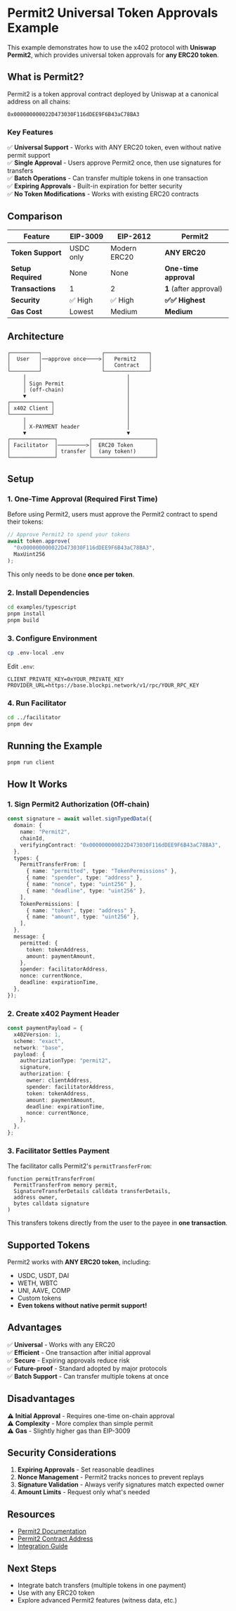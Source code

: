 # Permit2 Universal Token Approvals Example

This example demonstrates how to use the x402 protocol with **Uniswap Permit2**, which provides universal token approvals for **any ERC20 token**.

## What is Permit2?

Permit2 is a token approval contract deployed by Uniswap at a canonical address on all chains:
```
0x000000000022D473030F116dDEE9F6B43aC78BA3
```

### Key Features

✅ **Universal Support** - Works with ANY ERC20 token, even without native permit support  
✅ **Single Approval** - Users approve Permit2 once, then use signatures for transfers  
✅ **Batch Operations** - Can transfer multiple tokens in one transaction  
✅ **Expiring Approvals** - Built-in expiration for better security  
✅ **No Token Modifications** - Works with existing ERC20 contracts  

## Comparison

| Feature | EIP-3009 | EIP-2612 | **Permit2** |
|---------|----------|----------|-------------|
| **Token Support** | USDC only | Modern ERC20 | **ANY ERC20** |
| **Setup Required** | None | None | **One-time approval** |
| **Transactions** | 1 | 2 | **1** (after approval) |
| **Security** | ✅ High | ✅ High | **✅✅ Highest** |
| **Gas Cost** | Lowest | Medium | **Medium** |

## Architecture

```
┌─────────┐                   ┌──────────────┐
│  User   │──approve once────>│   Permit2    │
│         │                   │   Contract   │
└─────────┘                   └──────────────┘
     │                                │
     │ Sign Permit                    │
     │ (off-chain)                    │
     ▼                                │
┌─────────────┐                       │
│ x402 Client │                       │
└─────────────┘                       │
     │                                │
     │ X-PAYMENT header               │
     ▼                                ▼
┌──────────────┐          ┌────────────────────┐
│ Facilitator  │─────────>│  ERC20 Token       │
│              │ transfer │  (any token!)      │
└──────────────┘          └────────────────────┘
```

## Setup

### 1. One-Time Approval (Required First Time)

Before using Permit2, users must approve the Permit2 contract to spend their tokens:

```typescript
// Approve Permit2 to spend your tokens
await token.approve(
  "0x000000000022D473030F116dDEE9F6B43aC78BA3",
  MaxUint256
);
```

This only needs to be done **once per token**.

### 2. Install Dependencies

```bash
cd examples/typescript
pnpm install
pnpm build
```

### 3. Configure Environment

```bash
cp .env-local .env
```

Edit `.env`:
```
CLIENT_PRIVATE_KEY=0xYOUR_PRIVATE_KEY
PROVIDER_URL=https://base.blockpi.network/v1/rpc/YOUR_RPC_KEY
```

### 4. Run Facilitator

```bash
cd ../facilitator
pnpm dev
```

## Running the Example

```bash
pnpm run client
```

## How It Works

### 1. Sign Permit2 Authorization (Off-chain)

```typescript
const signature = await wallet.signTypedData({
  domain: {
    name: "Permit2",
    chainId,
    verifyingContract: "0x000000000022D473030F116dDEE9F6B43aC78BA3",
  },
  types: {
    PermitTransferFrom: [
      { name: "permitted", type: "TokenPermissions" },
      { name: "spender", type: "address" },
      { name: "nonce", type: "uint256" },
      { name: "deadline", type: "uint256" },
    ],
    TokenPermissions: [
      { name: "token", type: "address" },
      { name: "amount", type: "uint256" },
    ],
  },
  message: {
    permitted: {
      token: tokenAddress,
      amount: paymentAmount,
    },
    spender: facilitatorAddress,
    nonce: currentNonce,
    deadline: expirationTime,
  },
});
```

### 2. Create x402 Payment Header

```typescript
const paymentPayload = {
  x402Version: 1,
  scheme: "exact",
  network: "base",
  payload: {
    authorizationType: "permit2",
    signature,
    authorization: {
      owner: clientAddress,
      spender: facilitatorAddress,
      token: tokenAddress,
      amount: paymentAmount,
      deadline: expirationTime,
      nonce: currentNonce,
    },
  },
};
```

### 3. Facilitator Settles Payment

The facilitator calls Permit2's `permitTransferFrom`:

```solidity
function permitTransferFrom(
  PermitTransferFrom memory permit,
  SignatureTransferDetails calldata transferDetails,
  address owner,
  bytes calldata signature
)
```

This transfers tokens directly from the user to the payee in **one transaction**.

## Supported Tokens

Permit2 works with **ANY ERC20 token**, including:
- USDC, USDT, DAI
- WETH, WBTC
- UNI, AAVE, COMP
- Custom tokens
- **Even tokens without native permit support!**

## Advantages

✅ **Universal** - Works with any ERC20  
✅ **Efficient** - One transaction after initial approval  
✅ **Secure** - Expiring approvals reduce risk  
✅ **Future-proof** - Standard adopted by major protocols  
✅ **Batch Support** - Can transfer multiple tokens at once  

## Disadvantages

⚠️ **Initial Approval** - Requires one-time on-chain approval  
⚠️ **Complexity** - More complex than simple permit  
⚠️ **Gas** - Slightly higher gas than EIP-3009  

## Security Considerations

1. **Expiring Approvals** - Set reasonable deadlines
2. **Nonce Management** - Permit2 tracks nonces to prevent replays
3. **Signature Validation** - Always verify signatures match expected owner
4. **Amount Limits** - Request only what's needed

## Resources

- [Permit2 Documentation](https://github.com/Uniswap/permit2)
- [Permit2 Contract Address](https://etherscan.io/address/0x000000000022D473030F116dDEE9F6B43aC78BA3)
- [Integration Guide](https://docs.uniswap.org/contracts/permit2/overview)

## Next Steps

- Integrate batch transfers (multiple tokens in one payment)
- Use with any ERC20 token
- Explore advanced Permit2 features (witness data, etc.)


